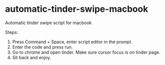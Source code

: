 # automatic-tinder-swipe-macbook
Automatic tinder swipe script for macbook

Steps:
1. Press Command + Space, enter script editor in the prompt.
2. Enter the code and press run.
3. Go to chrome and open tinder. Make sure cursor focus is on tinder page.
4. Sit back and enjoy.
